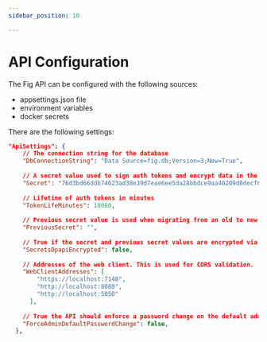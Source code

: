 ```yaml
---
sidebar_position: 10

---
```


# API Configuration

The Fig API can be configured with the following sources:

- appsettings.json file
- environment variables
- docker secrets

There are the following settings:

```json
"ApiSettings": {
    // The connection string for the database
    "DbConnectionString": "Data Source=fig.db;Version=3;New=True",
  
    // A secret value used to sign auth tokens and encrypt data in the database. Should be long.
    "Secret": "76d3bd66ddb74623ad38e39d7eae6ee5da28bbdce9aa40209d0decf630777304",
  
    // Lifetime of auth tokens in minutes
    "TokenLifeMinutes": 10080,
  
    // Previous secret value is used when migrating from an old to new secret. See API Secret Migration.
    "PreviousSecret": "",
  
    // True if the secret and previous secret values are encrypted via dpapi. If false, the raw values are used.
    "SecretsDpapiEncrypted": false,
    
    // Addresses of the web client. This is used for CORS validation.
    "WebClientAddresses": [
        "https://localhost:7148",
        "http://localhost:8080",
        "http://localhost:5050"
      ],
    
    // True the API should enforce a password change on the default admin user on first login.
    "ForceAdminDefaultPasswordChange": false,
  },
```

